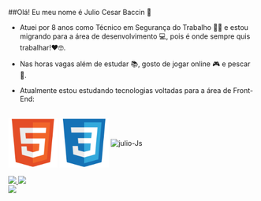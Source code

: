 ##Olá! Eu meu nome é Julio Cesar Baccin 👋

- Atuei por 8 anos como Técnico em Segurança do Trabalho 👷🏽 e estou migrando para a área de desenvolvimento 💻, pois é onde sempre quis trabalhar!❤️🤓.

- Nas horas vagas além de estudar 📚, gosto de jogar online 🎮 e pescar 🎣.

- Atualmente estou estudando tecnologias voltadas para a área de Front-End:
 </div>
 <div style="display: inline_block"><br>
  <img align="center" alt="julio-HTML" height="100" width="100" src="https://raw.githubusercontent.com/devicons/devicon/master/icons/html5/html5-original.svg">
  <img align="center" alt="julio-CSS" height="100" width="100" src="https://raw.githubusercontent.com/devicons/devicon/master/icons/css3/css3-original.svg">
  <img align="center" alt="julio-Js" height="100" width="100" src="https://cdn.jsdelivr.net/gh/devicons/devicon/icons/javascript/javascript-original.svg" />
 </div><br>

 <div> 
  <a href="https://github.com/juliobaccin">
  <img height="200em" src="https://github-readme-stats.vercel.app/api?username=juliobaccin&show_icons=true&theme=tokyonight&include_all_commits=true&count_private=true"/>
  <img height="200em" src="https://github-readme-stats.vercel.app/api/top-langs/?username=juliobaccin&layout=compact&langs_count=7&theme=tokyonight"/>
</div>

  <div>
    <a href="https://www.linkedin.com/in/julio-cesar-baccin-1880a3a5/" target="_blank"><img src="https://img.shields.io/badge/-LinkedIn-%230077B5?style=for-the-badge&logo=linkedin&logoColor=white" target="_blank"></a>
  </div>
